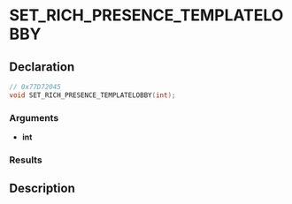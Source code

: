 # SET_RICH_PRESENCE_TEMPLATELOBBY

## Declaration
```cpp
// 0x77D72045
void SET_RICH_PRESENCE_TEMPLATELOBBY(int);
```

### Arguments
- **int**

### Results

## Description
